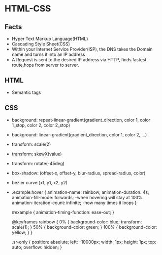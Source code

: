 # HTML-CSS

## Facts
- Hyper Text Markup Language(HTML)
- Cascading Style Sheet(CSS)
- Within your Internet Service Provider(ISP), the DNS takes the Domain name and turns it into an IP address
- A Request is sent to the desired IP address via HTTP, finds fastest route,hops from server to server.

## HTML
- Semantic tags
<!-- - <audio controls> -->
<!-- - <figure>, <figcaption> -->
<!-- - <fieldset>, <legend> - usually the question, for accessiblity -->
<!-- - <input type="date"> -->
<!-- - <time datetime="2016-09-15"> - for accessibility -->
<!-- - <sup> -superscript -->

## CSS
- background: repeat-linear-gradient(gradient_direction, color 1, color 1_stop, color 2, color 2_stop)
- background: linear-gradient(gradient_direction, color 1, color 2, ...)
- transform: scale(2)
- transform: skewX(value)
- transform: rotate(-45deg)
- box-shadow: (offset-x, offset-y, blur-radius, spread-radius, color)
- bezier curve (x1, y1, x2, y2)
- .example:hover {
    animation-name: rainbow;
    animation-duration: 4s;
    animation-fill-mode: forwards; -when hovering will stay at 100%
    animation-iteration-count: infinite; -how many times it loops
  }
  
  #example {
    animation-timing-function: ease-out;
  }

  @keyframes rainbow {
    0% {
      background-color: blue;
      transform: scale(1);
    }
    50% {
      background-color: green;
    }
    100% {
      background-color: yellow;
    }
  }

  .sr-only {
    position: absolute;
    left: -10000px;
    width: 1px;
    height: 1px;
    top: auto;
    overflow: hidden;
  }
